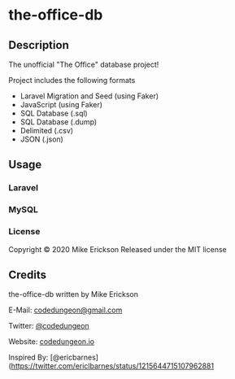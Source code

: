 # the-office-db

## Description

The unofficial "The Office" database project!

Project includes the following formats

- Laravel Migration and Seed (using Faker)
- JavaScript (using Faker)
- SQL Database (.sql)
- SQL Database (.dump)
- Delimited (.csv)
- JSON (.json)

## Usage

### Laravel

### MySQL

### License

Copyright &copy; 2020 Mike Erickson
Released under the MIT license

## Credits

the-office-db written by Mike Erickson

E-Mail: [codedungeon@gmail.com](mailto:codedungeon@gmail.com)

Twitter: [@codedungeon](http://twitter.com/codedungeon)

Website: [codedungeon.io](http://codedungeon.io)

Inspired By: [@ericbarnes](https://twitter.com/ericlbarnes/status/1215644715107962881
